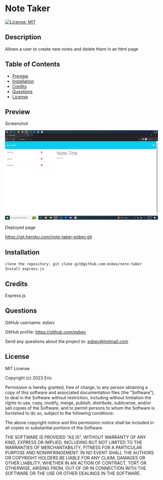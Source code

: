 # Note Taker

[![License: MIT](https://img.shields.io/badge/License-MIT-yellow.svg)](https://opensource.org/licenses/MIT)

## Description

Allows a user to create new notes and delete them in an html page

## Table of Contents
- [Preview](#preview)
- [Installation](#installation)
- [Credits](#credits)
- [Questions](#questions)
- [License](#license)

## Preview

Screenshot

![SS](./images/SS.png)

Deployed page

https://git.heroku.com/note-taker-esbev.git

## Installation

    clone the repository: git clone git@github.com:esbev/note-taker
    Install express.js

## Credits

Express.js

## Questions

GitHub username: esbev

GitHub profile: https://github.com/esbev

Send any questions about the project to: esbev@hotmail.com

## License

MIT License

Copyright (c) 2023 Eric

Permission is hereby granted, free of charge, to any person obtaining a copy
of this software and associated documentation files (the "Software"), to deal
in the Software without restriction, including without limitation the rights
to use, copy, modify, merge, publish, distribute, sublicense, and/or sell
copies of the Software, and to permit persons to whom the Software is
furnished to do so, subject to the following conditions:

The above copyright notice and this permission notice shall be included in all
copies or substantial portions of the Software.

THE SOFTWARE IS PROVIDED "AS IS", WITHOUT WARRANTY OF ANY KIND, EXPRESS OR
IMPLIED, INCLUDING BUT NOT LIMITED TO THE WARRANTIES OF MERCHANTABILITY,
FITNESS FOR A PARTICULAR PURPOSE AND NONINFRINGEMENT. IN NO EVENT SHALL THE
AUTHORS OR COPYRIGHT HOLDERS BE LIABLE FOR ANY CLAIM, DAMAGES OR OTHER
LIABILITY, WHETHER IN AN ACTION OF CONTRACT, TORT OR OTHERWISE, ARISING FROM,
OUT OF OR IN CONNECTION WITH THE SOFTWARE OR THE USE OR OTHER DEALINGS IN THE
SOFTWARE.